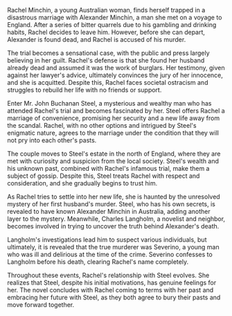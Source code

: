 Rachel Minchin, a young Australian woman, finds herself trapped in a disastrous marriage with Alexander Minchin, a man she met on a voyage to England. After a series of bitter quarrels due to his gambling and drinking habits, Rachel decides to leave him. However, before she can depart, Alexander is found dead, and Rachel is accused of his murder.

The trial becomes a sensational case, with the public and press largely believing in her guilt. Rachel's defense is that she found her husband already dead and assumed it was the work of burglars. Her testimony, given against her lawyer's advice, ultimately convinces the jury of her innocence, and she is acquitted. Despite this, Rachel faces societal ostracism and struggles to rebuild her life with no friends or support.

Enter Mr. John Buchanan Steel, a mysterious and wealthy man who has attended Rachel's trial and becomes fascinated by her. Steel offers Rachel a marriage of convenience, promising her security and a new life away from the scandal. Rachel, with no other options and intrigued by Steel's enigmatic nature, agrees to the marriage under the condition that they will not pry into each other's pasts.

The couple moves to Steel's estate in the north of England, where they are met with curiosity and suspicion from the local society. Steel's wealth and his unknown past, combined with Rachel's infamous trial, make them a subject of gossip. Despite this, Steel treats Rachel with respect and consideration, and she gradually begins to trust him.

As Rachel tries to settle into her new life, she is haunted by the unresolved mystery of her first husband's murder. Steel, who has his own secrets, is revealed to have known Alexander Minchin in Australia, adding another layer to the mystery. Meanwhile, Charles Langholm, a novelist and neighbor, becomes involved in trying to uncover the truth behind Alexander's death.

Langholm's investigations lead him to suspect various individuals, but ultimately, it is revealed that the true murderer was Severino, a young man who was ill and delirious at the time of the crime. Severino confesses to Langholm before his death, clearing Rachel's name completely.

Throughout these events, Rachel's relationship with Steel evolves. She realizes that Steel, despite his initial motivations, has genuine feelings for her. The novel concludes with Rachel coming to terms with her past and embracing her future with Steel, as they both agree to bury their pasts and move forward together.